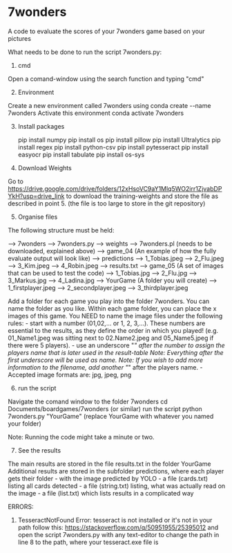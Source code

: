 # 7wonders
A code to evaluate the scores of your 7wonders game based on your pictures

What needs to be done to run the script 7wonders.py:

1. cmd

Open a comand-window using the search function and typing "cmd"

2. Environment

Create a new environment called 7wonders using
	conda create --name 7wonders
Activate this environment
	conda activate 7wonders

3. Install packages

	pip install numpy
	pip install os
	pip install pillow
	pip install Ultralytics
	pip install regex
	pip install python-csv
	pip install pytesseract
	pip install easyocr
	pip install tabulate
	pip install os-sys

4. Download Weights

Go to https://drive.google.com/drive/folders/12xHsoVC9aY1Mlq5WO2irr1ZjvabDPYkH?usp=drive_link to download the training-weights and store the file as described in point 5.
(the file is too large to store in the git repository)

5. Organise files

The following structure must be held:

--> 
7wonders
	--> 7wonders.py
	--> weights
		--> 7wonders.pl (needs to be downloaded, explained above)
	--> game_04 (An example of how the fully evaluate output will look like)
 		--> predictions
		--> 1_Tobias.jpeg
		--> 2_Flu.jpeg
		--> 3_Kim.jpeg
  		--> 4_Robin.jpeg
    		--> results.txt
      	--> game_05 (A set of images that can be used to test the code)
       		--> 1_Tobias.jpg
	 	--> 2_Flu.jpg
   		--> 3_Markus.jpg
     		--> 4_Ladina.jpg
    	--> YourGame (A folder you will create)
     		--> 1_firstplayer.jpeg
       		--> 2_secondplayer.jpeg
	 	--> 3_thirdplayer.jpeg

Add a folder for each game you play into the folder 7wonders. You can name the folder as you like.
Within each game folder, you can place the x images of this game. You NEED to name the image files under the following rules:
	- start with a number (01,02,... or 1, 2, 3,...). These numbers are essential to the results, as they define the order in which you played!
		(e.g. 01_Name1.jpeg was sitting next to 02.Name2.jpeg and 05_Name5.jpeg if there were 5 players).
	- use an underscore "_" after the number to assign the players name that is later used in the result-table
		Note: Everything after the first underscore will be used as name.
		Note: If you wish to add more information to the filename, add another "_" after the players name.
	- Accepted image formats are: jpg, jpeg, png

6. run the script

Navigate the comand window to the folder 7wonders
	cd Documents/boardgames/7wonders (or similar)
run the script
	python 7wonders.py "YourGame" (replace YourGame with whatever you named your folder)

Note: Running the code might take a minute or two.

7. See the results
    
The main results are stored in the file results.txt in the folder YourGame
Additional results are stored in the subfolder predictions, where each player gets their folder
	- with the image predicted by YOLO
	- a file (cards.txt) listing all cards detected
	- a file (string.txt) listing, what was actually read on the image
	- a file (list.txt) which lists results in a complicated way



ERRORS:
1. TesseractNotFound Error: tesseract is not installed or it's not in your path
	follow this: https://stackoverflow.com/q/50951955/25395012
	and open the script 7wonders.py with any text-editor to change the path in line 8 to the path, where your tesseract.exe file is

